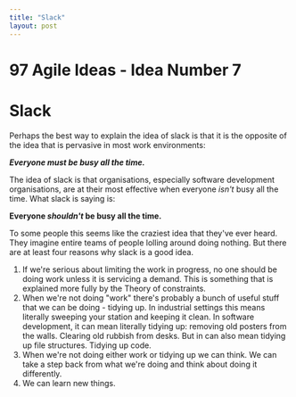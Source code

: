 ```yaml
---
title: "Slack"
layout: post 
---
```



# 97 Agile Ideas - Idea Number 7 
# Slack 

Perhaps the best way to explain the idea of slack is that it is the opposite of the idea that is pervasive in most work environments:

***Everyone must be busy all the time.***

The idea of slack is that organisations, especially software development organisations, are at their most effective when everyone *isn't* busy all the time. What slack is saying is:

**Everyone *shouldn't* be busy all the time.**

To some people this seems like the craziest idea that they've ever heard. They imagine entire teams of people lolling around doing nothing.  But there are at least four reasons why slack is a good idea.

1. If we're serious about limiting the work in progress, no one should be doing work unless it is servicing a demand. This is something that is explained more fully by the Theory of constraints.
2. When we're not doing "work" there's probably a bunch of useful stuff that we can be doing - tidying up. In industrial settings this means literally sweeping your station and keeping it clean. In software development, it can mean literally tidying up: removing old posters from the walls. Clearing old rubbish from desks.  But in can also mean tidying up file structures. Tidying up code.
3. When we're not doing either work or tidying up we can think. We can take a step back from what we're doing and think about doing it differently.
4. We can learn new things.

